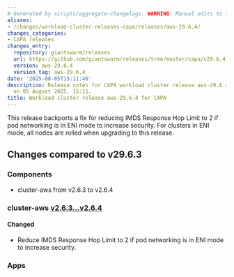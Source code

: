 ```yaml
---
# Generated by scripts/aggregate-changelogs. WARNING: Manual edits to this files will be overwritten.
aliases:
- /changes/workload-cluster-releases-capa/releases/aws-29.6.4/
changes_categories:
- CAPA releases
changes_entry:
  repository: giantswarm/releases
  url: https://github.com/giantswarm/releases/tree/master/capa/v29.6.4
  version: aws-29.6.4
  version_tag: aws-29.6.4
date: '2025-08-05T15:11:46'
description: Release notes for CAPA workload cluster release aws-29.6.4, published
  on 05 August 2025, 15:11.
title: Workload cluster release aws-29.6.4 for CAPA
---
```


This release backports a fix for reducing IMDS Response Hop Limit to 2 if pod networking is in ENI mode to increase security. For clusters in ENI mode, all nodes are rolled when upgrading to this release.

## Changes compared to v29.6.3

### Components

- cluster-aws from v2.6.3 to v2.6.4

### cluster-aws [v2.6.3...v2.6.4](https://github.com/giantswarm/cluster-aws/compare/v2.6.3...v2.6.4)

#### Changed

- Reduce IMDS Response Hop Limit to 2 if pod networking is in ENI mode to increase security.

### Apps
